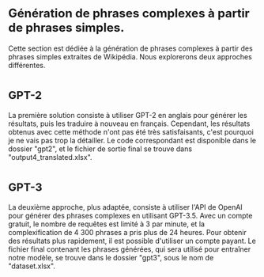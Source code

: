# <span style="font-size: 24px;"> Génération de phrases complexes à partir de phrases simples.
Cette section est dédiée à la génération de phrases complexes à partir des phrases simples extraites de Wikipédia. Nous explorerons deux approches différentes.

# <span style="font-size: 22px;"> GPT-2

La première solution consiste à utiliser GPT-2 en anglais pour générer les résultats, puis les traduire à nouveau en français. Cependant, les résultats obtenus avec cette méthode n'ont pas été très satisfaisants, c'est pourquoi je ne vais pas trop la détailler. Le code correspondant est disponible dans le dossier "gpt2", et le fichier de sortie final se trouve dans "output4_translated.xlsx".

# <span style="font-size: 22px;"> GPT-3

La deuxième approche, plus adaptée, consiste à utiliser l'API de OpenAI pour générer des phrases complexes en utilisant GPT-3.5. Avec un compte gratuit, le nombre de requêtes est limité à 3 par minute, et la complexification de 4 300 phrases a pris plus de 24 heures. Pour obtenir des résultats plus rapidement, il est possible d'utiliser un compte payant. Le fichier final contenant les phrases générées, qui sera utilisé pour entraîner notre modèle, se trouve dans le dossier "gpt3", sous le nom de "dataset.xlsx".